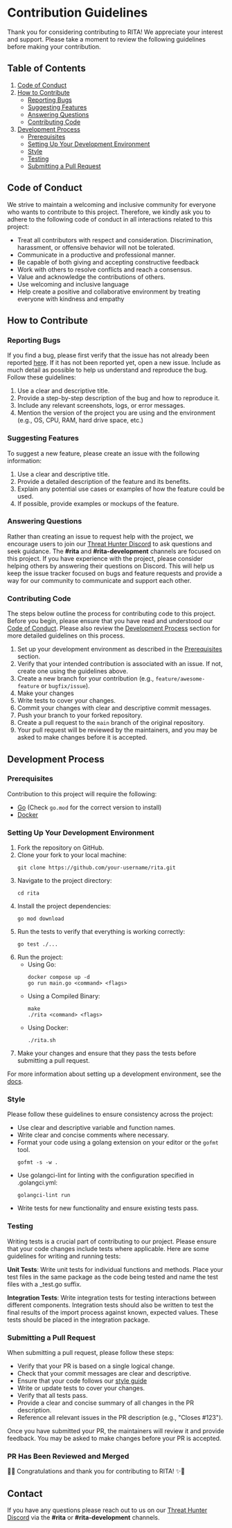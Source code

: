 # Contribution Guidelines

Thank you for considering contributing to RITA! We appreciate your interest and support. Please take a moment to review the following guidelines before making your contribution.

## Table of Contents
1. [Code of Conduct](#code-of-conduct)
2. [How to Contribute](#how-to-contribute)
    - [Reporting Bugs](#reporting-bugs)
    - [Suggesting Features](#suggesting-features)
    - [Answering Questions](#answering-questions)
    - [Contributing Code](#contributing-code)
3. [Development Process](#development-process)
    - [Prerequisites](#prerequisites)
    - [Setting Up Your Development Environment](#setting-up-your-development-environment)
    - [Style](#style)
    - [Testing](#testing)
    - [Submitting a Pull Request](#submitting-a-pull-request)

## Code of Conduct

We strive to maintain a welcoming and inclusive community for everyone who wants to contribute to this project. Therefore, we kindly ask you to adhere to the following code of conduct in all interactions related to this project:

* Treat all contributors with respect and consideration. Discrimination, harassment, or offensive behavior will not be tolerated.
* Communicate in a productive and professional manner.
* Be capable of both giving and accepting constructive feedback
* Work with others to resolve conflicts and reach a consensus.
* Value and acknowledge the contributions of others.
* Use welcoming and inclusive language
* Help create a positive and collaborative environment by treating everyone with kindness and empathy


## How to Contribute

### Reporting Bugs

If you find a bug, please first verify that the issue has not already been reported [here](https://github.com/activecm/rita/issues). If it has not been reported yet, open a new issue. Include as much detail as possible to help us understand and reproduce the bug. Follow these guidelines:

1. Use a clear and descriptive title.
2. Provide a step-by-step description of the bug and how to reproduce it.
3. Include any relevant screenshots, logs, or error messages.
4. Mention the version of the project you are using and the environment (e.g., OS, CPU, RAM, hard drive space, etc.)

### Suggesting Features

To suggest a new feature, please create an issue with the following information:

1. Use a clear and descriptive title.
2. Provide a detailed description of the feature and its benefits.
3. Explain any potential use cases or examples of how the feature could be used.
4. If possible, provide examples or mockups of the feature.

### Answering Questions

Rather than creating an issue to request help with the project, we encourage users to join our [Threat Hunter Discord](https://discord.gg/threathunter) to ask questions and seek guidance. The **#rita** and **#rita-development** channels are focused on this project. If you have experience with the project, please consider helping others by answering their questions on Discord. This will help us keep the issue tracker focused on bugs and feature requests and provide a way for our community to communicate and support each other.

### Contributing Code

The steps below outline the process for contributing code to this project. Before you begin, please ensure that you have read and understood our [Code of Conduct](#code-of-conduct). Please also review the [Development Process](#development-process) section for more detailed guidelines on this process.

1. Set up your development environment as described in the [Prerequisites](#prerequisites) section.
3. Verify that your intended contribution is associated with an issue. If not, create one using the guidelines above.
2. Create a new branch for your contribution (e.g., `feature/awesome-feature` or `bugfix/issue`).
3. Make your changes
4. Write tests to cover your changes.
5. Commit your changes with clear and descriptive commit messages.
6. Push your branch to your forked repository.
7. Create a pull request to the `main` branch of the original repository.
8. Your pull request will be reviewed by the maintainers, and you may be asked to make changes before it is accepted.

## Development Process

### Prerequisites
Contribution to this project will require the following:
 * [Go](https://golang.org/doc/install) (Check `go.mod` for the correct version to install)
 * [Docker](https://docs.docker.com/engine/installation/)

### Setting Up Your Development Environment
1. Fork the repository on GitHub.
2. Clone your fork to your local machine:
   ```
   git clone https://github.com/your-username/rita.git 
   ```
3. Navigate to the project directory:
   ```
   cd rita
   ```
3. Install the project dependencies:
   ```
   go mod download
   ```
4. Run the tests to verify that everything is working correctly:
   ```
   go test ./...
   ```
5. Run the project:
    * Using Go:
        ```
        docker compose up -d
        go run main.go <command> <flags>
        ```
    * Using a Compiled Binary:
        ```
        make
        ./rita <command> <flags>
        ```
    * Using Docker:
        ```
        ./rita.sh
        ```
5. Make your changes and ensure that they pass the tests before submitting a pull request.

For more information about setting up a development environment, see the [docs](docs/Development.md).

### Style
Please follow these guidelines to ensure consistency across the project:

- Use clear and descriptive variable and function names.
- Write clear and concise comments where necessary.
- Format your code using a golang extension on your editor or the `gofmt` tool.
   ```
   gofmt -s -w .
   ```
- Use golangci-lint for linting with the configuration specified in .golangci.yml:
   ```
   golangci-lint run
   ```
- Write tests for new functionality and ensure existing tests pass.

### Testing
Writing tests is a crucial part of contributing to our project. Please ensure that your code changes include tests where applicable. Here are some guidelines for writing and running tests:

**Unit Tests**: 
Write unit tests for individual functions and methods. Place your test files in the same package as the code being tested and name the test files with a _test.go suffix.

**Integration Tests**:
Write integration tests for testing interactions between different components. Integration tests should also be written to test the final results of the import process against known, expected values. These tests should be placed in the integration package.


### Submitting a Pull Request
When submitting a pull request, please follow these steps:
- Verify that your PR is based on a single logical change.
- Check that your commit messages are clear and descriptive.
- Ensure that your code follows our [style guide](#style-guide)
- Write or update tests to cover your changes.
- Verify that all tests pass.
- Provide a clear and concise summary of all changes in the PR description.
- Reference all relevant issues in the PR description (e.g., "Closes #123").

Once you have submitted your PR, the maintainers will review it and provide feedback. You may be asked to make changes before your PR is accepted.

### PR Has Been Reviewed and Merged
🎉✨ Congratulations and thank you for contributing to RITA! ✨🎉


## Contact
If you have any questions please reach out to us on our [Threat Hunter Discord](https://discord.gg/threathunter) via the **#rita** or **#rita-development** channels.